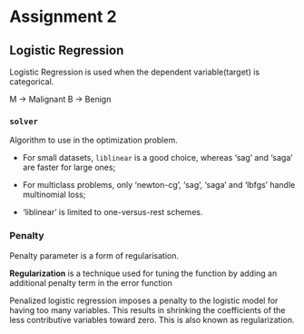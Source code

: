 # Assignment 2

## Logistic Regression

Logistic Regression is used when the dependent variable(target) is categorical.

M -> Malignant
B -> Benign

### `solver`

Algorithm to use in the optimization problem.

- For small datasets, `liblinear` is a good choice, whereas ‘sag’ and ‘saga’ are faster for large ones;

- For multiclass problems, only ‘newton-cg’, ‘sag’, ‘saga’ and ‘lbfgs’ handle multinomial loss;

- ‘liblinear’ is limited to one-versus-rest schemes.

### Penalty

Penalty parameter is a form of regularisation.

**Regularization** is a technique used for tuning the function by adding an additional penalty term in the error function

Penalized logistic regression imposes a penalty to the logistic model for having too many variables. This results in shrinking the coefficients of the less contributive variables toward zero. This is also known as regularization.
